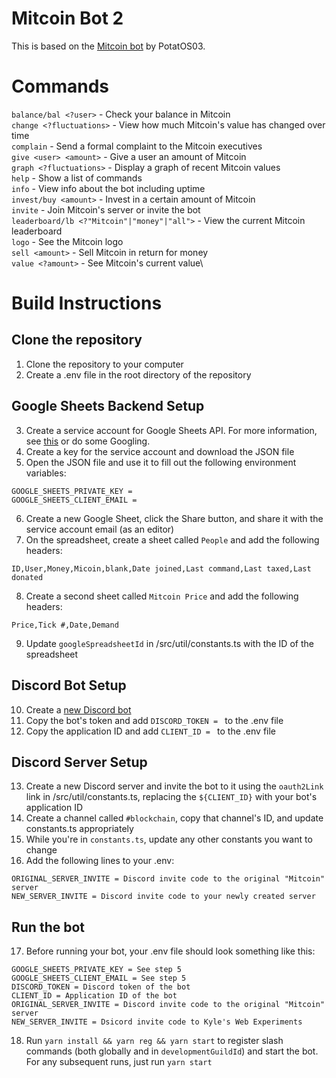# Mitcoin Bot 2

This is based on the [Mitcoin bot](https://github.com/PotatOS03/Mitcoin/tree/master) by PotatOS03.

# Commands
`balance/bal <?user>` - Check your balance in Mitcoin\
`change <?fluctuations>` - View how much Mitcoin's value has changed over time\
`complain` - Send a formal complaint to the Mitcoin executives\
`give <user> <amount>` - Give a user an amount of Mitcoin\
`graph <?fluctuations>` - Display a graph of recent Mitcoin values\
`help` - Show a list of commands\
`info` - View info about the bot including uptime\
`invest/buy <amount>` - Invest in a certain amount of Mitcoin\
`invite` - Join Mitcoin's server or invite the bot\
`leaderboard/lb <?"Mitcoin"|"money"|"all">` - View the current Mitcoin leaderboard\
`logo` - See the Mitcoin logo\
`sell <amount>` - Sell Mitcoin in return for money\
`value <?amount>` - See Mitcoin's current value\

# Build Instructions

## Clone the repository
1. Clone the repository to your computer
2. Create a .env file in the root directory of the repository

## Google Sheets Backend Setup
3. Create a service account for Google Sheets API. For more information, see [this](https://developers.google.com/workspace/guides/create-credentials#create_a_service_account) or do some Googling.
4. Create a key for the service account and download the JSON file
5. Open the JSON file and use it to fill out the following environment variables:
```pre
GOOGLE_SHEETS_PRIVATE_KEY =
GOOGLE_SHEETS_CLIENT_EMAIL =
```
6. Create a new Google Sheet, click the Share button, and share it with the service account email (as an editor)
7. On the spreadsheet, create a sheet called `People` and add the following headers:
```pre
ID,User,Money,Micoin,blank,Date joined,Last command,Last taxed,Last donated
```
8. Create a second sheet called `Mitcoin Price` and add the following headers:
```pre
Price,Tick #,Date,Demand
```
9. Update `googleSpreadsheetId` in /src/util/constants.ts with the ID of the spreadsheet

## Discord Bot Setup
10.  Create a [new Discord bot](https://discord.com/developers/applications)
11.  Copy the bot's token and add `DISCORD_TOKEN = ` to the .env file
12.  Copy the application ID and add `CLIENT_ID = ` to the .env file

## Discord Server Setup
13. Create a new Discord server and invite the bot to it using the  `oauth2Link` link in /src/util/constants.ts, replacing the `${CLIENT_ID}` with your bot's application ID
14. Create a channel called `#blockchain`, copy that channel's ID, and update constants.ts appropriately
15. While you're in `constants.ts`, update any other constants you want to change
16. Add the following lines to your .env:
```pre
ORIGINAL_SERVER_INVITE = Discord invite code to the original "Mitcoin" server
NEW_SERVER_INVITE = Discord invite code to your newly created server
```

## Run the bot
17. Before running your bot, your .env file should look something like this:
```pre
GOOGLE_SHEETS_PRIVATE_KEY = See step 5
GOOGLE_SHEETS_CLIENT_EMAIL = See step 5
DISCORD_TOKEN = Discord token of the bot
CLIENT_ID = Application ID of the bot
ORIGINAL_SERVER_INVITE = Discord invite code to the original "Mitcoin" server
NEW_SERVER_INVITE = Dsicord invite code to Kyle's Web Experiments
```
18. Run `yarn install && yarn reg && yarn start` to register slash commands (both globally and in `developmentGuildId`) and start the bot.\
For any subsequent runs, just run `yarn start`